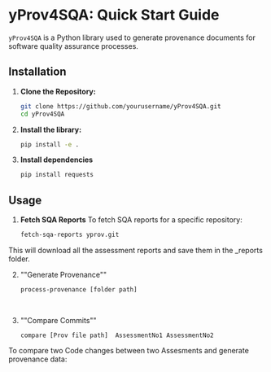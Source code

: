 # yProv4SQA: Quick Start Guide
`yProv4SQA` is a Python library used to generate provenance documents for software quality assurance processes.

## Installation
1. **Clone the Repository:**
   ```bash
   git clone https://github.com/yourusername/yProv4SQA.git
   cd yProv4SQA

2. **Install the library:**
   ```bash
   pip install -e .


3. **Install dependencies**
   ```bash
   pip install requests

## Usage
1. **Fetch SQA Reports**
   To fetch SQA reports for a specific repository:
   ```bash
   fetch-sqa-reports yprov.git

This will download all the assessment reports and save them in the <RepoName>_reports folder.

2. ""Generate Provenance""
   ```bash
   process-provenance [folder path]
  
  
3. ""Compare Commits""
   ```bash
   compare [Prov file path]  AssessmentNo1 AssessmentNo2

To compare two Code changes between two Assesments and generate provenance data:
